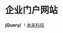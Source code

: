 # 企业门户网站
**jQuery/**
！[未来科技](http://img2.imgtn.bdimg.com/it/u=1479321924,4170563346&fm=26&gp=0.jpg)
